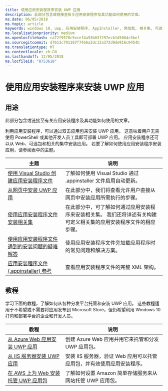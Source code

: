 ```yaml
---
title: 使用应用安装程序来安装 UWP 应用
description: 此部分包含或链接至有关应用安装程序及其功能如何使用的文章。
ms.date: 06/05/2018
ms.topic: article
keywords: windows 10, uwp, 应用安装程序, AppInstaller, 旁加载, 相关集, 可选包
ms.localizationpriority: medium
ms.openlocfilehash: ca72f9570c5ecef4a93b03f297ecb1d5064c5bef
ms.sourcegitcommit: d7613c791107f74b6a3dc12a372d9de916c0454b
ms.translationtype: MT
ms.contentlocale: zh-CN
ms.lasthandoff: 12/05/2018
ms.locfileid: "8753610"
---
```

# <a name="install-uwp-apps-with-app-installer"></a>使用应用安装程序来安装 UWP 应用

## <a name="purpose"></a>用途
此部分包含或链接至有关应用安装程序及其功能如何使用的文章。 

利用应用安装程序，可以通过双击应用包来安装 UWP 应用。 这意味着用户无需使用 PowerShell 或其他开发人员工具即可部署 UWP 应用。 应用安装程序还可以从 Web、可选包和相关的集中安装应用。 若要了解如何使用应用安装程序安装应用，请参阅表中的主题。

| 主题 | 说明 |
|-------|-------------|
| [使用 Visual Studio 创建应用安装程序文件](create-appinstallerfile-vs.md)| 了解如何使用 Visual Studio 通过 .appinstaller 文件启用自动更新。 |
| [从网页中安装 UWP 应用](installing-UWP-apps-web.md) | 在此部分中，我们将查看允许用户直接从网页中安装应用所需执行的步骤。 |
| [使用应用安装程序文件安装相关集](install-related-set.md) | 在此部分中，可了解如何通过应用安装程序来安装相关集。 我们还将详述有关构建可定义相关集的应用安装程序文件的相应步骤。 |
| [使用应用安装程序文件遇到的安装问题的疑难解答](troubleshoot-appinstaller-issues.md) | 使用应用安装程序文件旁加载应用程序时的常见问题和解决方案。 |
| [应用安装程序文件 (.appinstaller) 参考](https://docs.microsoft.com/uwp/schemas/appinstallerschema/app-installer-file) | 查看应用安装程序文件的完整 XML 架构。 |

## <a name="tutorials"></a>教程 

学习下面的教程，了解如何从各种分发平台托管和安装 UWP 应用。 这些教程适用于不希望或不需要将应用发布到 Microsoft Store，但仍希望利用 Windows 10 打包和部署平台的企业和开发人员。

| 教程 | 说明 |
|----------|-------------|
| [从 Azure Web 应用安装 UWP 应用](web-install-azure.md) | 创建 Azure Web 应用并用它来托管和分发 UWP 应用包。 |
| [从 IIS 服务器安装 UWP 应用](web-install-IIS.md) | 安装 IIS 服务器，验证 Web 应用可以托管应用包，并有效使用应用安装程序。 |
| [在 AWS 上为 Web 安装托管 UWP 应用包](web-install-aws.md) | 了解如何设置 Amazon 简单存储服务来从网站托管 UWP 应用包。 |


